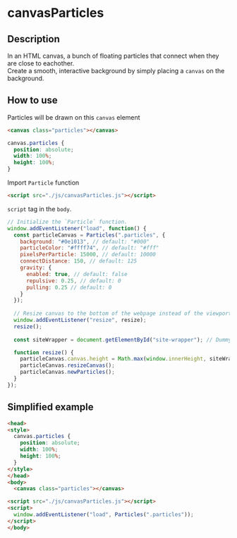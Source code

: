 # canvasParticles

## Description
In an HTML canvas, a bunch of floating particles that connect when they are close to eachother.<br>
Create a smooth, interactive background by simply placing a `canvas` on the background.

## How to use

Particles will be drawn on this `canvas` element
```html
<canvas class="particles"></canvas>
```

```css
canvas.particles {
  position: absolute;
  width: 100%;
  height: 100%;
}
```

Import `Particle` function

```html
<script src="./js/canvasParticles.js"></script>
```

`script` tag in the `body`.

```js
// Initialize the `Particle` function.
window.addEventListener("load", function() {
  const particleCanvas = Particles(".particles", {
    background: "#0e1013", // default: "#000"
    particleColor: "#ffff74", // default: "#fff"
    pixelsPerParticle: 15000, // default: 10000
    connectDistance: 150, // default: 125
    gravity: {
      enabled: true, // default: false
      repulsive: 0.25, // default: 0
      pulling: 0.25 // default: 0
    }
  });
  
  // Resize canvas to the bottom of the webpage instead of the viewport.
  window.addEventListener("resize", resize);
  resize();
  
  const siteWrapper = document.getElementById("site-wrapper"); // Dummy element at the bottom of the webpage.

  function resize() {
    particleCanvas.canvas.height = Math.max(window.innerHeight, siteWrapper.offsetTop);
    particleCanvas.resizeCanvas();
    particleCanvas.newParticles();
  }
});
```

## Simplified example

```html
<head>
<style>
  canvas.particles {
    position: absolute;
    width: 100%;
    height: 100%;
  }
</style>
</head>
<body>
  <canvas class="particles"></canvas>

<script src="./js/canvasParticles.js"></script>
<script>
  window.addEventListener("load", Particles(".particles"));
</script>
</body>
```
